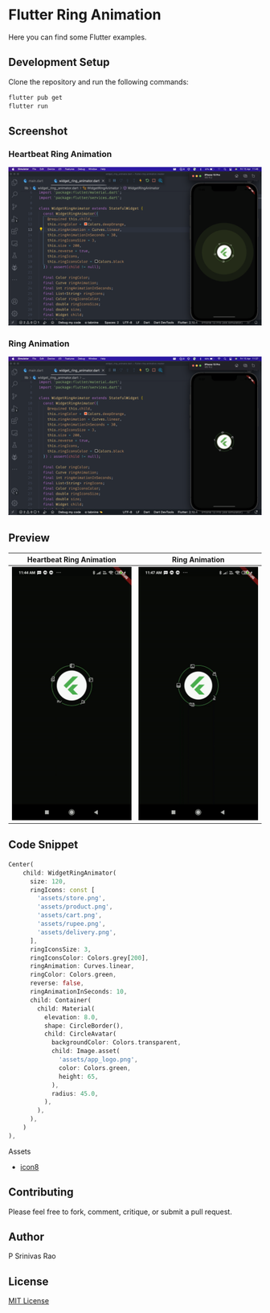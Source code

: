 # Flutter Ring Animation

Here you can find some Flutter examples.

## Development Setup
Clone the repository and run the following commands:
```bash
flutter pub get
flutter run
```
## Screenshot 

### Heartbeat Ring Animation
<img src="assets/screenshots/screenshot_heartbeat_ring_animation.png" />

### Ring Animation
<img src="assets/screenshots/screenshot_ring_animation.png" />


## Preview

Heartbeat Ring Animation | Ring Animation
:---------------------------:|:---------------------------:
<img src="assets/screenshots/heartbeat_ring_animation.gif" /> | <img src="assets/screenshots/ring_animation.gif" />

## Code Snippet

```dart
Center(
    child: WidgetRingAnimator(
      size: 120,
      ringIcons: const [
        'assets/store.png',
        'assets/product.png',
        'assets/cart.png',
        'assets/rupee.png',
        'assets/delivery.png',
      ],
      ringIconsSize: 3,
      ringIconsColor: Colors.grey[200],
      ringAnimation: Curves.linear,
      ringColor: Colors.green,
      reverse: false,
      ringAnimationInSeconds: 10,
      child: Container(
        child: Material(
          elevation: 8.0,
          shape: CircleBorder(),
          child: CircleAvatar(
            backgroundColor: Colors.transparent,
            child: Image.asset(
              'assets/app_logo.png',
              color: Colors.green,
              height: 65,
            ),
            radius: 45.0,
          ),
        ),
      ),
    )
),
```

Assets

- [icon8](https://icons8.com)

## Contributing

Please feel free to fork, comment, critique, or submit a pull request.

## Author

P Srinivas Rao

## License

[MIT License](./LICENSE)


